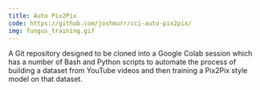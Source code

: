 ```yaml
---
title: Auto Pix2Pix
code: https://github.com/joshmurr/cci-auto-pix2pix/
img: fungus_training.gif
---
```


A Git repository designed to be cloned into a Google Colab session which has a number of Bash and Python scripts to automate the process of building a dataset from YouTube videos and then training a Pix2Pix style model on that dataset.


